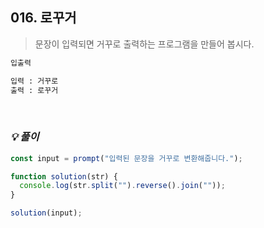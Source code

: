 ## 016. 로꾸거

> 문장이 입력되면 거꾸로 출력하는 프로그램을 만들어 봅시다.

```md
입출력

입력 : 거꾸로
출력 : 로꾸거
```

<br>

### _💡 풀이_

```js
const input = prompt("입력된 문장을 거꾸로 변환해줍니다.");

function solution(str) {
  console.log(str.split("").reverse().join(""));
}

solution(input);
```
